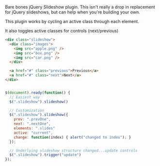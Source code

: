 Bare bones jQuery Slideshow plugin. This isn't really a drop in replacement
for jQuery slideshows, but can help when you're building your own.

This plugin works by cycling an active class through each element.

It also toggles active classes for controls (next/previous)

```html
<div class="slideshow">
  <div class="images">
    <img src="apple.png" />
    <img src="box.png" />
    <img src="car.png" />
  </div>

  <a href="#" class="previous">Previous</a>
  <a href="#" class="next">Next</a>
</div>
```


```javascript

$(document).ready(function() {
  // Easiest way
  $(".slideshow").slideshow()

  // Customization
  $(".slideshow").slideshow({
    prev: ".prevOne",
    next: ".nextOne",
    elements: ".slides"
    active: "current",
    change: function(index) { alert("changed to index"); }
  });

  // Underlying slideshow structure changed...update controls
  $(".slideshow").trigger("update")
});
```
